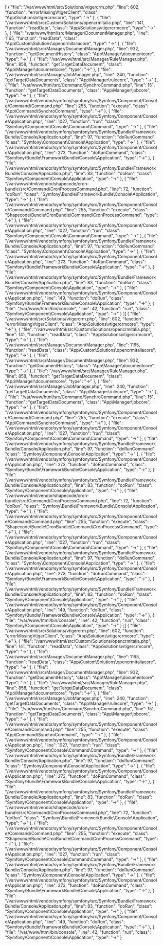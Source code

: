[
{
"file": "\/var\/www\/html\/src\/Solutions\/vtigercrm.php",
"line": 602,
"function": "errorMissingVtigerClient",
"class": "App\\Solutions\\vtigercrmcore",
"type": "->"
},
{
"file": "\/var\/www\/html\/src\/Custom\/Solutions\/opencrmitalia.php",
"line": 141,
"function": "readData",
"class": "App\\Solutions\\vtigercrmcore",
"type": "->"
},
{
"file": "\/var\/www\/html\/src\/Manager\/DocumentManager.php",
"line": 1165,
"function": "readData",
"class": "App\\Custom\\Solutions\\opencrmitaliacore",
"type": "->"
},
{
"file": "\/var\/www\/html\/src\/Manager\/DocumentManager.php",
"line": 932,
"function": "getDocumentHistory",
"class": "App\\Manager\\documentcore",
"type": "->"
},
{
"file": "\/var\/www\/html\/src\/Manager\/RuleManager.php",
"line": 858,
"function": "getTargetDataDocument",
"class": "App\\Manager\\documentcore",
"type": "->"
},
{
"file": "\/var\/www\/html\/src\/Manager\/JobManager.php",
"line": 240,
"function": "getTargetDataDocuments",
"class": "App\\Manager\\rulecore",
"type": "->"
},
{
"file": "\/var\/www\/html\/src\/Command\/SynchroCommand.php",
"line": 151,
"function": "getTargetDataDocuments",
"class": "App\\Manager\\jobcore",
"type": "->"
},
{
"file": "\/var\/www\/html\/vendor\/symfony\/symfony\/src\/Symfony\/Component\/Console\/Command\/Command.php",
"line": 255,
"function": "execute",
"class": "App\\Command\\SynchroCommand",
"type": "->"
},
{
"file": "\/var\/www\/html\/vendor\/symfony\/symfony\/src\/Symfony\/Component\/Console\/Application.php",
"line": 1027,
"function": "run",
"class": "Symfony\\Component\\Console\\Command\\Command",
"type": "->"
},
{
"file": "\/var\/www\/html\/vendor\/symfony\/symfony\/src\/Symfony\/Bundle\/FrameworkBundle\/Console\/Application.php",
"line": 97,
"function": "doRunCommand",
"class": "Symfony\\Component\\Console\\Application",
"type": "->"
},
{
"file": "\/var\/www\/html\/vendor\/symfony\/symfony\/src\/Symfony\/Component\/Console\/Application.php",
"line": 273,
"function": "doRunCommand",
"class": "Symfony\\Bundle\\FrameworkBundle\\Console\\Application",
"type": "->"
},
{
"file": "\/var\/www\/html\/vendor\/symfony\/symfony\/src\/Symfony\/Bundle\/FrameworkBundle\/Console\/Application.php",
"line": 83,
"function": "doRun",
"class": "Symfony\\Component\\Console\\Application",
"type": "->"
},
{
"file": "\/var\/www\/html\/vendor\/shapecode\/cron-bundle\/src\/Command\/CronProcessCommand.php",
"line": 72,
"function": "doRun",
"class": "Symfony\\Bundle\\FrameworkBundle\\Console\\Application",
"type": "->"
},
{
"file": "\/var\/www\/html\/vendor\/symfony\/symfony\/src\/Symfony\/Component\/Console\/Command\/Command.php",
"line": 255,
"function": "execute",
"class": "Shapecode\\Bundle\\CronBundle\\Command\\CronProcessCommand",
"type": "->"
},
{
"file": "\/var\/www\/html\/vendor\/symfony\/symfony\/src\/Symfony\/Component\/Console\/Application.php",
"line": 1027,
"function": "run",
"class": "Symfony\\Component\\Console\\Command\\Command",
"type": "->"
},
{
"file": "\/var\/www\/html\/vendor\/symfony\/symfony\/src\/Symfony\/Bundle\/FrameworkBundle\/Console\/Application.php",
"line": 97,
"function": "doRunCommand",
"class": "Symfony\\Component\\Console\\Application",
"type": "->"
},
{
"file": "\/var\/www\/html\/vendor\/symfony\/symfony\/src\/Symfony\/Component\/Console\/Application.php",
"line": 273,
"function": "doRunCommand",
"class": "Symfony\\Bundle\\FrameworkBundle\\Console\\Application",
"type": "->"
},
{
"file": "\/var\/www\/html\/vendor\/symfony\/symfony\/src\/Symfony\/Bundle\/FrameworkBundle\/Console\/Application.php",
"line": 83,
"function": "doRun",
"class": "Symfony\\Component\\Console\\Application",
"type": "->"
},
{
"file": "\/var\/www\/html\/vendor\/symfony\/symfony\/src\/Symfony\/Component\/Console\/Application.php",
"line": 149,
"function": "doRun",
"class": "Symfony\\Bundle\\FrameworkBundle\\Console\\Application",
"type": "->"
},
{
"file": "\/var\/www\/html\/bin\/console",
"line": 42,
"function": "run",
"class": "Symfony\\Component\\Console\\Application",
"type": "->"
}
][
{
"file": "\/var\/www\/html\/src\/Solutions\/vtigercrm.php",
"line": 602,
"function": "errorMissingVtigerClient",
"class": "App\\Solutions\\vtigercrmcore",
"type": "->"
},
{
"file": "\/var\/www\/html\/src\/Custom\/Solutions\/opencrmitalia.php",
"line": 141,
"function": "readData",
"class": "App\\Solutions\\vtigercrmcore",
"type": "->"
},
{
"file": "\/var\/www\/html\/src\/Manager\/DocumentManager.php",
"line": 1165,
"function": "readData",
"class": "App\\Custom\\Solutions\\opencrmitaliacore",
"type": "->"
},
{
"file": "\/var\/www\/html\/src\/Manager\/DocumentManager.php",
"line": 932,
"function": "getDocumentHistory",
"class": "App\\Manager\\documentcore",
"type": "->"
},
{
"file": "\/var\/www\/html\/src\/Manager\/RuleManager.php",
"line": 858,
"function": "getTargetDataDocument",
"class": "App\\Manager\\documentcore",
"type": "->"
},
{
"file": "\/var\/www\/html\/src\/Manager\/JobManager.php",
"line": 240,
"function": "getTargetDataDocuments",
"class": "App\\Manager\\rulecore",
"type": "->"
},
{
"file": "\/var\/www\/html\/src\/Command\/SynchroCommand.php",
"line": 151,
"function": "getTargetDataDocuments",
"class": "App\\Manager\\jobcore",
"type": "->"
},
{
"file": "\/var\/www\/html\/vendor\/symfony\/symfony\/src\/Symfony\/Component\/Console\/Command\/Command.php",
"line": 255,
"function": "execute",
"class": "App\\Command\\SynchroCommand",
"type": "->"
},
{
"file": "\/var\/www\/html\/vendor\/symfony\/symfony\/src\/Symfony\/Component\/Console\/Application.php",
"line": 1027,
"function": "run",
"class": "Symfony\\Component\\Console\\Command\\Command",
"type": "->"
},
{
"file": "\/var\/www\/html\/vendor\/symfony\/symfony\/src\/Symfony\/Bundle\/FrameworkBundle\/Console\/Application.php",
"line": 97,
"function": "doRunCommand",
"class": "Symfony\\Component\\Console\\Application",
"type": "->"
},
{
"file": "\/var\/www\/html\/vendor\/symfony\/symfony\/src\/Symfony\/Component\/Console\/Application.php",
"line": 273,
"function": "doRunCommand",
"class": "Symfony\\Bundle\\FrameworkBundle\\Console\\Application",
"type": "->"
},
{
"file": "\/var\/www\/html\/vendor\/symfony\/symfony\/src\/Symfony\/Bundle\/FrameworkBundle\/Console\/Application.php",
"line": 83,
"function": "doRun",
"class": "Symfony\\Component\\Console\\Application",
"type": "->"
},
{
"file": "\/var\/www\/html\/vendor\/shapecode\/cron-bundle\/src\/Command\/CronProcessCommand.php",
"line": 72,
"function": "doRun",
"class": "Symfony\\Bundle\\FrameworkBundle\\Console\\Application",
"type": "->"
},
{
"file": "\/var\/www\/html\/vendor\/symfony\/symfony\/src\/Symfony\/Component\/Console\/Command\/Command.php",
"line": 255,
"function": "execute",
"class": "Shapecode\\Bundle\\CronBundle\\Command\\CronProcessCommand",
"type": "->"
},
{
"file": "\/var\/www\/html\/vendor\/symfony\/symfony\/src\/Symfony\/Component\/Console\/Application.php",
"line": 1027,
"function": "run",
"class": "Symfony\\Component\\Console\\Command\\Command",
"type": "->"
},
{
"file": "\/var\/www\/html\/vendor\/symfony\/symfony\/src\/Symfony\/Bundle\/FrameworkBundle\/Console\/Application.php",
"line": 97,
"function": "doRunCommand",
"class": "Symfony\\Component\\Console\\Application",
"type": "->"
},
{
"file": "\/var\/www\/html\/vendor\/symfony\/symfony\/src\/Symfony\/Component\/Console\/Application.php",
"line": 273,
"function": "doRunCommand",
"class": "Symfony\\Bundle\\FrameworkBundle\\Console\\Application",
"type": "->"
},
{
"file": "\/var\/www\/html\/vendor\/symfony\/symfony\/src\/Symfony\/Bundle\/FrameworkBundle\/Console\/Application.php",
"line": 83,
"function": "doRun",
"class": "Symfony\\Component\\Console\\Application",
"type": "->"
},
{
"file": "\/var\/www\/html\/vendor\/symfony\/symfony\/src\/Symfony\/Component\/Console\/Application.php",
"line": 149,
"function": "doRun",
"class": "Symfony\\Bundle\\FrameworkBundle\\Console\\Application",
"type": "->"
},
{
"file": "\/var\/www\/html\/bin\/console",
"line": 42,
"function": "run",
"class": "Symfony\\Component\\Console\\Application",
"type": "->"
}
][
{
"file": "\/var\/www\/html\/src\/Solutions\/vtigercrm.php",
"line": 602,
"function": "errorMissingVtigerClient",
"class": "App\\Solutions\\vtigercrmcore",
"type": "->"
},
{
"file": "\/var\/www\/html\/src\/Custom\/Solutions\/opencrmitalia.php",
"line": 141,
"function": "readData",
"class": "App\\Solutions\\vtigercrmcore",
"type": "->"
},
{
"file": "\/var\/www\/html\/src\/Manager\/DocumentManager.php",
"line": 1165,
"function": "readData",
"class": "App\\Custom\\Solutions\\opencrmitaliacore",
"type": "->"
},
{
"file": "\/var\/www\/html\/src\/Manager\/DocumentManager.php",
"line": 932,
"function": "getDocumentHistory",
"class": "App\\Manager\\documentcore",
"type": "->"
},
{
"file": "\/var\/www\/html\/src\/Manager\/RuleManager.php",
"line": 858,
"function": "getTargetDataDocument",
"class": "App\\Manager\\documentcore",
"type": "->"
},
{
"file": "\/var\/www\/html\/src\/Manager\/JobManager.php",
"line": 240,
"function": "getTargetDataDocuments",
"class": "App\\Manager\\rulecore",
"type": "->"
},
{
"file": "\/var\/www\/html\/src\/Command\/SynchroCommand.php",
"line": 151,
"function": "getTargetDataDocuments",
"class": "App\\Manager\\jobcore",
"type": "->"
},
{
"file": "\/var\/www\/html\/vendor\/symfony\/symfony\/src\/Symfony\/Component\/Console\/Command\/Command.php",
"line": 255,
"function": "execute",
"class": "App\\Command\\SynchroCommand",
"type": "->"
},
{
"file": "\/var\/www\/html\/vendor\/symfony\/symfony\/src\/Symfony\/Component\/Console\/Application.php",
"line": 1027,
"function": "run",
"class": "Symfony\\Component\\Console\\Command\\Command",
"type": "->"
},
{
"file": "\/var\/www\/html\/vendor\/symfony\/symfony\/src\/Symfony\/Bundle\/FrameworkBundle\/Console\/Application.php",
"line": 97,
"function": "doRunCommand",
"class": "Symfony\\Component\\Console\\Application",
"type": "->"
},
{
"file": "\/var\/www\/html\/vendor\/symfony\/symfony\/src\/Symfony\/Component\/Console\/Application.php",
"line": 273,
"function": "doRunCommand",
"class": "Symfony\\Bundle\\FrameworkBundle\\Console\\Application",
"type": "->"
},
{
"file": "\/var\/www\/html\/vendor\/symfony\/symfony\/src\/Symfony\/Bundle\/FrameworkBundle\/Console\/Application.php",
"line": 83,
"function": "doRun",
"class": "Symfony\\Component\\Console\\Application",
"type": "->"
},
{
"file": "\/var\/www\/html\/vendor\/shapecode\/cron-bundle\/src\/Command\/CronProcessCommand.php",
"line": 72,
"function": "doRun",
"class": "Symfony\\Bundle\\FrameworkBundle\\Console\\Application",
"type": "->"
},
{
"file": "\/var\/www\/html\/vendor\/symfony\/symfony\/src\/Symfony\/Component\/Console\/Command\/Command.php",
"line": 255,
"function": "execute",
"class": "Shapecode\\Bundle\\CronBundle\\Command\\CronProcessCommand",
"type": "->"
},
{
"file": "\/var\/www\/html\/vendor\/symfony\/symfony\/src\/Symfony\/Component\/Console\/Application.php",
"line": 1027,
"function": "run",
"class": "Symfony\\Component\\Console\\Command\\Command",
"type": "->"
},
{
"file": "\/var\/www\/html\/vendor\/symfony\/symfony\/src\/Symfony\/Bundle\/FrameworkBundle\/Console\/Application.php",
"line": 97,
"function": "doRunCommand",
"class": "Symfony\\Component\\Console\\Application",
"type": "->"
},
{
"file": "\/var\/www\/html\/vendor\/symfony\/symfony\/src\/Symfony\/Component\/Console\/Application.php",
"line": 273,
"function": "doRunCommand",
"class": "Symfony\\Bundle\\FrameworkBundle\\Console\\Application",
"type": "->"
},
{
"file": "\/var\/www\/html\/vendor\/symfony\/symfony\/src\/Symfony\/Bundle\/FrameworkBundle\/Console\/Application.php",
"line": 83,
"function": "doRun",
"class": "Symfony\\Component\\Console\\Application",
"type": "->"
},
{
"file": "\/var\/www\/html\/vendor\/symfony\/symfony\/src\/Symfony\/Component\/Console\/Application.php",
"line": 149,
"function": "doRun",
"class": "Symfony\\Bundle\\FrameworkBundle\\Console\\Application",
"type": "->"
},
{
"file": "\/var\/www\/html\/bin\/console",
"line": 42,
"function": "run",
"class": "Symfony\\Component\\Console\\Application",
"type": "->"
}
